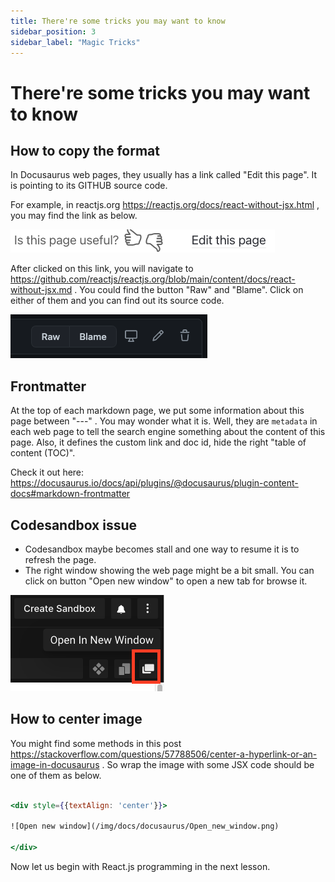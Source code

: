 ```yaml
---
title: There're some tricks you may want to know
sidebar_position: 3
sidebar_label: "Magic Tricks"
---
```


# There're some tricks you may want to know

## How to copy the format

In Docusaurus web pages, they usually has a link called "Edit this page". It is pointing to its GITHUB source code.

For example, in reactjs.org https://reactjs.org/docs/react-without-jsx.html , you may find the link as below.

<div style={{textAlign: 'center'}}>

![Edit this page](/img/docs/docusaurus/edit_this_page.png)

</div>

After clicked on this link, you will navigate to https://github.com/reactjs/reactjs.org/blob/main/content/docs/react-without-jsx.md . You could find the button "Raw" and "Blame". Click on either of them and you can find out its source code.

<div style={{textAlign: 'center'}}>

![Button to find souce code](/img/docs/docusaurus/raw_blame.png)

</div>

## Frontmatter

At the top of each markdown page, we put some information about this page between "---" . You may wonder what it is. Well, they are ```metadata``` in each web page to tell the search engine something about the content of this page. Also, it defines the custom link and doc id, hide the right "table of content (TOC)".

Check it out here: https://docusaurus.io/docs/api/plugins/@docusaurus/plugin-content-docs#markdown-frontmatter

## Codesandbox issue

* Codesandbox maybe becomes stall and one way to resume it is to refresh the page.
* The right window showing the web page might be a bit small. You can click on button "Open new window" to open a new tab for browse it.

<div style={{textAlign: 'center'}}>

![Open new window](/img/docs/docusaurus/Open_new_window.png)

</div>

## How to center image

You might find some methods in this post https://stackoverflow.com/questions/57788506/center-a-hyperlink-or-an-image-in-docusaurus . So wrap the image with some JSX code should be one of them as below.

```jsx

<div style={{textAlign: 'center'}}>

![Open new window](/img/docs/docusaurus/Open_new_window.png)

</div>

```


Now let us begin with React.js programming in the next lesson.